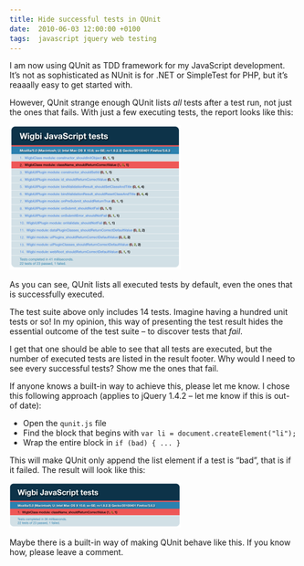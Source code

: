 ```yaml
---
title: Hide successful tests in QUnit
date:  2010-06-03 12:00:00 +0100
tags:  javascript jquery web testing
---
```


I am now using QUnit as TDD framework for my JavaScript development. It’s not as
sophisticated as NUnit is for .NET or SimpleTest for PHP, but it’s reaaally easy
to get started with.

However, QUnit strange enough QUnit lists *all* tests after a test run, not just
the ones that fails. With just a few executing tests, the report looks like this:

![QUnit - Full test report](/assets/blog/2010-06-03-1.png)

As you can see, QUnit lists all executed tests by default, even the ones that is
successfully executed.

The test suite above only includes 14 tests. Imagine having a hundred unit tests
or so! In my opinion, this way of presenting the test result hides the essential
outcome of the test suite – to discover tests that *fail*.

I get that one should be able to see that all tests are executed, but the number
of executed tests are listed in the result footer. Why would I need to see every
successful tests? Show me the ones that fail.

If anyone knows a built-in way to achieve this, please let me know. I chose this
following approach (applies to jQuery 1.4.2 – let me know if this is out-of date):

* Open the `qunit.js` file
* Find the block that begins with `var li = document.createElement("li");`
* Wrap the entire block in `if (bad) { ... }`

This will make QUnit only append the list element if a test is “bad”, that is if
it failed. The result will look like this:

![QUnit - Compact test result presentation](/assets/blog/2010-06-03-2.png)

Maybe there is a built-in way of making QUnit behave like this. If you know how,
please leave a comment.